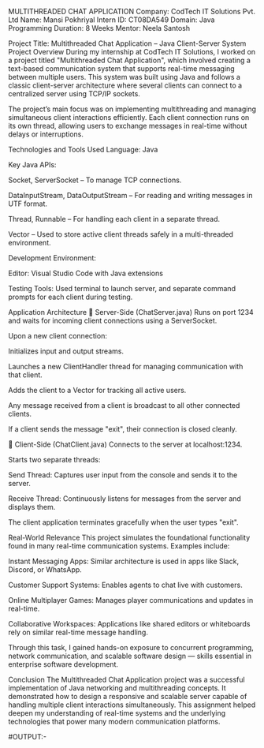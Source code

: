 MULTITHREADED CHAT APPLICATION
Company: CodTech IT Solutions Pvt. Ltd
Name: Mansi Pokhriyal
Intern ID: CT08DA549
Domain: Java Programming
Duration: 8 Weeks
Mentor: Neela Santosh

Project Title: Multithreaded Chat Application – Java Client-Server System
Project Overview
During my internship at CodTech IT Solutions, I worked on a project titled "Multithreaded Chat Application", which involved creating a text-based communication system that supports real-time messaging between multiple users. This system was built using Java and follows a classic client-server architecture where several clients can connect to a centralized server using TCP/IP sockets.

The project’s main focus was on implementing multithreading and managing simultaneous client interactions efficiently. Each client connection runs on its own thread, allowing users to exchange messages in real-time without delays or interruptions.

Technologies and Tools Used
Language: Java

Key Java APIs:

Socket, ServerSocket – To manage TCP connections.

DataInputStream, DataOutputStream – For reading and writing messages in UTF format.

Thread, Runnable – For handling each client in a separate thread.

Vector – Used to store active client threads safely in a multi-threaded environment.

Development Environment:

Editor: Visual Studio Code with Java extensions

Testing Tools: Used terminal to launch server, and separate command prompts for each client during testing.

Application Architecture
🔹 Server-Side (ChatServer.java)
Runs on port 1234 and waits for incoming client connections using a ServerSocket.

Upon a new client connection:

Initializes input and output streams.

Launches a new ClientHandler thread for managing communication with that client.

Adds the client to a Vector for tracking all active users.

Any message received from a client is broadcast to all other connected clients.

If a client sends the message "exit", their connection is closed cleanly.

🔹 Client-Side (ChatClient.java)
Connects to the server at localhost:1234.

Starts two separate threads:

Send Thread: Captures user input from the console and sends it to the server.

Receive Thread: Continuously listens for messages from the server and displays them.

The client application terminates gracefully when the user types "exit".

Real-World Relevance
This project simulates the foundational functionality found in many real-time communication systems. Examples include:

Instant Messaging Apps: Similar architecture is used in apps like Slack, Discord, or WhatsApp.

Customer Support Systems: Enables agents to chat live with customers.

Online Multiplayer Games: Manages player communications and updates in real-time.

Collaborative Workspaces: Applications like shared editors or whiteboards rely on similar real-time message handling.

Through this task, I gained hands-on exposure to concurrent programming, network communication, and scalable software design — skills essential in enterprise software development.

Conclusion
The Multithreaded Chat Application project was a successful implementation of Java networking and multithreading concepts. It demonstrated how to design a responsive and scalable server capable of handling multiple client interactions simultaneously. This assignment helped deepen my understanding of real-time systems and the underlying technologies that power many modern communication platforms.


#OUTPUT:-
